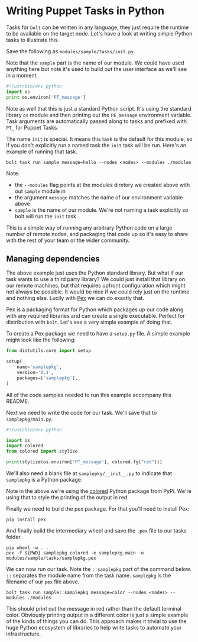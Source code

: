 # Writing Puppet Tasks in Python

Tasks for `bolt` can be written in any language, they just require the runtime to be available on the target node. Let's have a look at writing simple Python tasks to illustrate this.

Save the following as `modules/sample/tasks/init.py`.

Note that the `sample` part is the name of our module. We could have used anything here but note it's used to build out the user interface as we'll see in a moment.

```python
#!/usr/bin/env python
import os
print os.environ['PT_message']
```

Note as well that this is just a standard Python script. It's using the standard library `os` module and then printing out the `PE_message` environment variable. Task arguments are automatically passed along to tasks and prefixed with `PT_` for Puppet Tasks.

The name `init` is special. It means this task is the default for this module, so if you don't explicitly run a named task the `init` task will be run. Here's an example of running that task.

```
bolt task run sample message=hello --nodes <nodes> --modules ./modules
```

Note:

* the `--modules` flag points at the modules diretory we created above with out `sample` module in
* the argument `message` matches the name of our environment variable above
* `sample` is the name of our module. We're not naming a task explicitly so bolt will run the `init` task

This is a simple way of running any arbitrary Python code on a large number of remote nodes, and packaging that code up so it's easy to share with the rest of your team or the wider community.


## Managing dependencies

The above example just uses the Python standard library. But what if our task wants to use a third party library? We could just install that library on our remote machines, but that requires upfront configuration which might not always be possible. It would be nice if we could rely just on the runtime and nothing else. Lucily with [Pex](https://github.com/pantsbuild/pex) we can do exactly that.

Pex is a packaging format for Python which packages up our code along with any required libraries and can create a single executable. Perfect for distribution with `bolt`. Let's see a very simple example of doing that.

To create a Pex package we need to have a `setup.py` file. A simple example might look like the following:

```python
from distutils.core import setup

setup(
    name='samplepkg',
    version='0.1',
    packages=['samplepkg'],
)
```

All of the code samples needed to run this example accompany this README.

Next we need to write the code for our task. We'll save that to `samplepkg/main.py`.

```python
#!/usr/bin/env python

import os
import colored
from colored import stylize

print(stylize(os.environ['PT_message'], colored.fg("red")))
```

We'll also need a blank file at `samplepkg/__init__.py` to indicate that `samplepkg` is a Python package.

Note in the above we're using the [colored](https://pypi.python.org/pypi/colored) Python package from PyPi. We're using that to style the printing of the output in red.

Finally we need to build the pex package. For that you'll need to install Pex:

```
pip install pex
```

And finally build the intermediary wheel and save the `.pex` file to our tasks folder.

```
pip wheel -w . .
pex -f ${PWD} samplepkg colored -e samplepkg.main -o modules/sample/tasks/samplepkg.pex
```

We can now run our task. Note the `::samplepkg` part of the command below. `::` separates the module name from the task name. `samplepkg` is the filename of our `pex` file above.

```
bolt task run sample::samplepkg message=color --nodes <nodes> --modules ./modules
```

This should print out the message in red rather than the default terminal color. Obviously printing output in a different color is just a simple example of the kinds of things you can do. This approach makes it trivial to use the huge Python ecosystem of libraries to help write tasks to automate your infrastructure.
